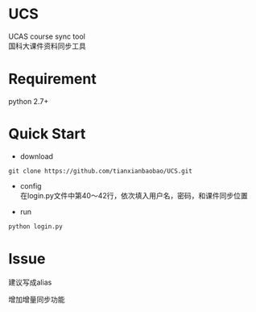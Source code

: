 
# UCS
UCAS course sync tool  
国科大课件资料同步工具

# Requirement

python 2.7+

# Quick Start

- download  
```shell
git clone https://github.com/tianxianbaobao/UCS.git
```

- config  
  在login.py文件中第40～42行，依次填入用户名，密码，和课件同步位置

- run  
```python
python login.py
```

# Issue
建议写成alias

增加增量同步功能
